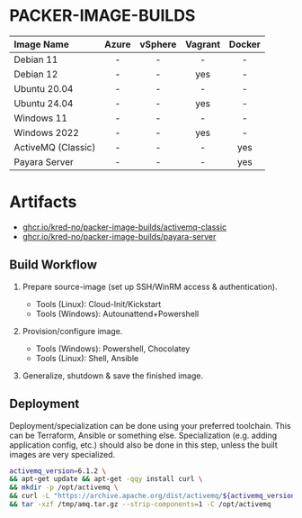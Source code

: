 # PACKER-IMAGE-BUILDS

| Image Name         | Azure | vSphere | Vagrant | Docker |
| :--                | :-:   | :-:     | :-:     | :-:    |
| Debian 11          | -     | -       | -       | -      |
| Debian 12          | -     | -       | yes     | -      |
| Ubuntu 20.04       | -     | -       | -       | -      |
| Ubuntu 24.04       | -     | -       | yes     | -      |
| Windows 11         | -     | -       | -       | -      |
| Windows 2022       | -     | -       | yes     | -      |
| ActiveMQ (Classic) | -     | -       | -       | yes    |
| Payara Server      | -     | -       | -       | yes    |

# Artifacts

  * [ghcr.io/kred-no/packer-image-builds/activemq-classic](https://github.com/kred-no/packer-image-builds/pkgs/container/packer-image-builds%2Factivemq-classic)
  * [ghcr.io/kred-no/packer-image-builds/payara-server](https://github.com/kred-no/packer-image-builds/pkgs/container/packer-image-builds%2Fpayara-server)

## Build Workflow

  1. Prepare source-image (set up SSH/WinRM access & authentication).

      * Tools (Linux): Cloud-Init/Kickstart
      * Tools (Windows): Autounattend+Powershell

  2. Provision/configure image.
      
      * Tools (Windows): Powershell, Chocolatey
      * Tools (Linux): Shell, Ansible
  
  3. Generalize, shutdown & save the finished image.


## Deployment

Deployment/specialization can be done using your preferred toolchain. This can be Terraform, Ansible or something else.
Specialization (e.g. adding application config, etc.) should also be done in this step, unless the built images are very specialized.

```bash
activemq_version=6.1.2 \
&& apt-get update && apt-get -qqy install curl \
&& mkdir -p /opt/activemq \
&& curl -L "https://archive.apache.org/dist/activemq/${activemq_version}/apache-activemq-${activemq_version}-bin.tar.gz" -o /tmp/amq.tar.gz \
&& tar -xzf /tmp/amq.tar.gz --strip-components=1 -C /opt/activemq
```
